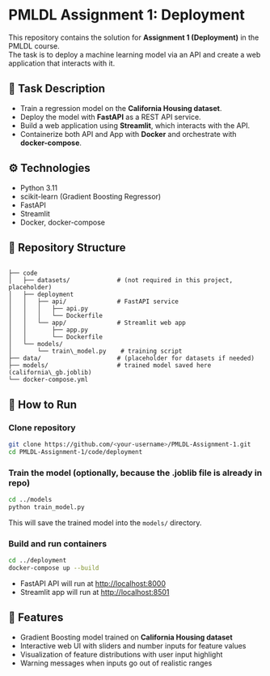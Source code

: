 # PMLDL Assignment 1: Deployment

This repository contains the solution for **Assignment 1 (Deployment)** in the PMLDL course.  
The task is to deploy a machine learning model via an API and create a web application that interacts with it.

## 📌 Task Description

- Train a regression model on the **California Housing dataset**.  
- Deploy the model with **FastAPI** as a REST API service.  
- Build a web application using **Streamlit**, which interacts with the API.  
- Containerize both API and App with **Docker** and orchestrate with **docker-compose**.  


## ⚙️ Technologies

- Python 3.11  
- scikit-learn (Gradient Boosting Regressor)  
- FastAPI  
- Streamlit  
- Docker, docker-compose  


## 📂 Repository Structure

```

├── code
│   ├── datasets/             # (not required in this project, placeholder)
│   ├── deployment
│   │   ├── api/              # FastAPI service
│   │   │   ├── api.py
│   │   │   └── Dockerfile
│   │   └── app/              # Streamlit web app
│   │       ├── app.py
│   │       └── Dockerfile
│   └── models/
│       └── train\_model.py    # training script
├── data/                     # (placeholder for datasets if needed)
├── models/                   # trained model saved here (california\_gb.joblib)
└── docker-compose.yml

````

## 🚀 How to Run

### Clone repository
```bash
git clone https://github.com/<your-username>/PMLDL-Assignment-1.git
cd PMLDL-Assignment-1/code/deployment
````

### Train the model (optionally, because the .joblib file is already in repo)

```bash
cd ../models
python train_model.py
```

This will save the trained model into the `models/` directory.

### Build and run containers

```bash
cd ../deployment
docker-compose up --build
```

* FastAPI API will run at [http://localhost:8000](http://localhost:8000)
* Streamlit app will run at [http://localhost:8501](http://localhost:8501)

## 🌟 Features

* Gradient Boosting model trained on **California Housing dataset**
* Interactive web UI with sliders and number inputs for feature values
* Visualization of feature distributions with user input highlight
* Warning messages when inputs go out of realistic ranges

